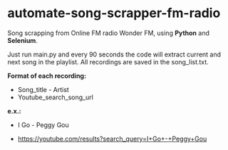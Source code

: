 # automate-song-scrapper-fm-radio
Song scrapping from Online FM radio Wonder FM, using **Python** and **Selenium**.

Just run main.py and every 90 seconds the code will extract current and next song in the playlist. All recordings are saved in the song_list.txt.

**Format of each recording:**

* Song_title - Artist
* Youtube_search_song_url

**e.x.:**

* I Go - Peggy Gou

* https://youtube.com/results?search_query=I+Go+-+Peggy+Gou
